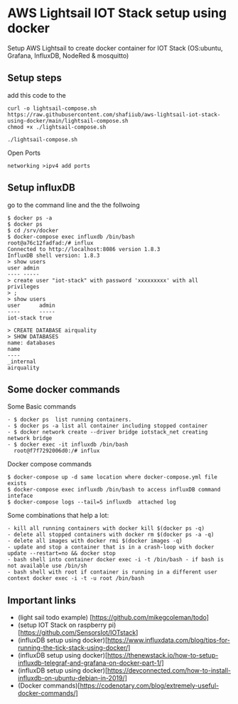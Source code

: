 # AWS Lightsail IOT Stack setup using docker
Setup AWS Lightsail to create docker container for IOT Stack (OS:ubuntu, Grafana, InfluxDB, NodeRed &amp; mosquitto)

## Setup steps

add this code to the 
```
curl -o lightsail-compose.sh https://raw.githubusercontent.com/shafiiub/aws-lightsail-iot-stack-using-docker/main/lightsail-compose.sh
chmod +x ./lightsail-compose.sh

./lightsail-compose.sh
```

Open Ports 
```
networking >ipv4 add ports

```

## Setup influxDB
go to the command line and the the follwoing
```
$ docker ps -a
$ docker ps
$ cd /srv/docker
$ docker-compose exec influxdb /bin/bash
root@a76c12fadfad:/# influx 
Connected to http://localhost:8086 version 1.8.3
InfluxDB shell version: 1.8.3
> show users
user admin
---- -----
> create user "iot-stack" with password 'xxxxxxxxx' with all privileges
> ;
> show users
user      admin
----      -----
iot-stack true

> CREATE DATABASE airquality
> SHOW DATABASES
name: databases
name
----
_internal
airquality

```

## Some docker commands
Some Basic commands
```
- $ docker ps  list running containers. 
- $ docker ps -a list all container including stopped container
- $ docker network create --driver bridge iotstack_net creating network bridge
- $ docker exec -it influxdb /bin/bash
  root@f7f7292006d0:/# influx

```
Docker compose commands
```
$ docker-compose up -d same location where docker-compose.yml file exists
$ docker-compose exec influxdb /bin/bash to access influxDB command inteface
$ docker-compose logs --tail=5 influxdb  attached log
```
Some combinations that help a lot:
```
- kill all running containers with docker kill $(docker ps -q)
- delete all stopped containers with docker rm $(docker ps -a -q)
- delete all images with docker rmi $(docker images -q)
- update and stop a container that is in a crash-loop with docker update --restart=no && docker stop
- bash shell into container docker exec -i -t /bin/bash - if bash is not available use /bin/sh
- bash shell with root if container is running in a different user context docker exec -i -t -u root /bin/bash

```


## Important links
- (light sail todo example) [https://github.com/mikegcoleman/todo]
- (setup IOT Stack on raspberry pi)[https://github.com/SensorsIot/IOTstack]
- (influxDB setup using docker)[https://www.influxdata.com/blog/tips-for-running-the-tick-stack-using-docker/]
- (influxDB setup using docker)[https://thenewstack.io/how-to-setup-influxdb-telegraf-and-grafana-on-docker-part-1/]
- (influxDB setup using docker)[https://devconnected.com/how-to-install-influxdb-on-ubuntu-debian-in-2019/]
- (Docker commands)[https://codenotary.com/blog/extremely-useful-docker-commands/]
